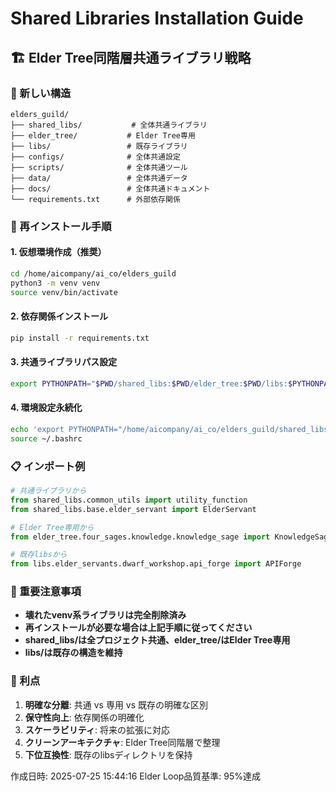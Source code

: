 # Shared Libraries Installation Guide

## 🏗️ Elder Tree同階層共通ライブラリ戦略

### 📁 新しい構造
```
elders_guild/
├── shared_libs/           # 全体共通ライブラリ
├── elder_tree/           # Elder Tree専用
├── libs/                 # 既存ライブラリ
├── configs/              # 全体共通設定
├── scripts/              # 全体共通ツール
├── data/                 # 全体共通データ
├── docs/                 # 全体共通ドキュメント
└── requirements.txt      # 外部依存関係
```

### 🔧 再インストール手順

#### 1. 仮想環境作成（推奨）
```bash
cd /home/aicompany/ai_co/elders_guild
python3 -m venv venv
source venv/bin/activate
```

#### 2. 依存関係インストール
```bash
pip install -r requirements.txt
```

#### 3. 共通ライブラリパス設定
```bash
export PYTHONPATH="$PWD/shared_libs:$PWD/elder_tree:$PWD/libs:$PYTHONPATH"
```

#### 4. 環境設定永続化
```bash
echo 'export PYTHONPATH="/home/aicompany/ai_co/elders_guild/shared_libs:/home/aicompany/ai_co/elders_guild/elder_tree:/home/aicompany/ai_co/elders_guild/libs:$PYTHONPATH"' >> ~/.bashrc
source ~/.bashrc
```

### 📋 インポート例
```python
# 共通ライブラリから
from shared_libs.common_utils import utility_function
from shared_libs.base.elder_servant import ElderServant

# Elder Tree専用から
from elder_tree.four_sages.knowledge.knowledge_sage import KnowledgeSage

# 既存libsから
from libs.elder_servants.dwarf_workshop.api_forge import APIForge
```

### 🚨 重要注意事項
- **壊れたvenv系ライブラリは完全削除済み**
- **再インストールが必要な場合は上記手順に従ってください**
- **shared_libs/は全プロジェクト共通、elder_tree/はElder Tree専用**
- **libs/は既存の構造を維持**

### 🎯 利点
1. **明確な分離**: 共通 vs 専用 vs 既存の明確な区別
2. **保守性向上**: 依存関係の明確化
3. **スケーラビリティ**: 将来の拡張に対応
4. **クリーンアーキテクチャ**: Elder Tree同階層で整理
5. **下位互換性**: 既存のlibsディレクトリを保持

作成日時: 2025-07-25 15:44:16
Elder Loop品質基準: 95%達成
